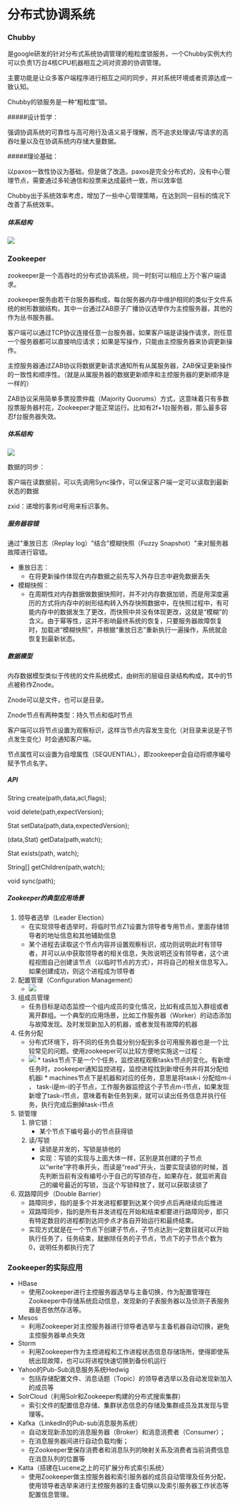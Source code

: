 # 分布式协调系统

### Chubby

是google研发的针对分布式系统协调管理的粗粒度锁服务，一个Chubby实例大约可以负责1万台4核CPU机器相互之间对资源的协调管理。

主要功能是让众多客户端程序进行相互之间的同步，并对系统环境或者资源达成一致认知。

Chubby的锁服务是一种“粗粒度”锁。

#####设计哲学：

​	强调协调系统的可靠性与高可用行及语义易于理解，而不追求处理读/写请求的高吞吐量以及在协调系统内存储大量数据。

#####理论基础：

​	以paxos一致性协议为基础，但是做了改造。paxos是完全分布式的，没有中心管理节点，需要通过多轮通信和投票来达成最终一致，所以效率低

​	Chubby出于系统效率考虑，增加了一些中心管理策略，在达到同一目标的情况下改善了系统效率。

##### 体系结构

<img src="../resources/chubby体系结构.jpg">



### Zookeeper

zookeeper是一个高吞吐的分布式协调系统，同一时刻可以相应上万个客户端请求。

zookeeper服务由若干台服务器构成，每台服务器内存中维护相同的类似于文件系统的树形数据结构，其中一台通过ZAB原子广播协议选举作为主控服务器，其他的作为丛书服务器。

客户端可以通过TCP协议连接任意一台服务器，如果客户端是读操作请求，则任意一个服务器都可以直接响应请求；如果是写操作，只能由主控服务器来协调更新操作。

主控服务器通过ZAB协议将数据更新请求通知所有从属服务器，ZAB保证更新操作的一致性和顺序性。（就是从属服务器的数据更新顺序和主控服务器的更新顺序是一样的）

ZAB协议采用简单多票投票仲裁（Majority Quorums）方式，这意味着只有多数投票服务器村花，Zookeeper才能正常运行。比如有2f+1台服务器，那么最多容忍f台服务器失效。

##### 体系结构

<img src="../resources/zookeeper体系结构.jpg">

数据的同步：

​	客户端在读数据前，可以先调用Sync操作，可以保证客户端一定可以读取到最新状态的数据

zxid：递增的事务id号用来标识事务。

##### 服务器容错

通过"重放日志（Replay log）"结合"模糊快照（Fuzzy Snapshot）"来对服务器故障进行容错。

* 重放日志：
  * 在将更新操作体现在内存数据之前先写入外存日志中避免数据丢失
* 模糊快照：
  * 在周期性对内存数据做数据快照时，并不对内存数据加锁，而是用深度遍历的方式将内存中的树形结构转入外存快照数据中，在快照过程中，有可能内存中的数据发生了更改，而快照中并没有体现更改，这就是“模糊”的含义。由于幂等性，这并不影响最终系统的恢复，只要服务器故障恢复时，加载进“模糊快照”，并根据“重放日志”重新执行一遍操作，系统就会恢复到最新状态。

##### 数据模型

内存数据模型类似于传统的文件系统模式，由树形的层级目录结构构成，其中的节点被称作Znode。

Znode可以是文件，也可以是目录。

Znode节点有两种类型：持久节点和临时节点

客户端可以将节点设置为观察标识，这样当节点内容发生变化（对目录来说是子节点发生变化）时会通知客户端。

节点属性可以设置为自增属性（SEQUENTIAL），即zookeeper会自动将顺序编号赋予节点名字。

##### API

String create(path,data,acl,flags);

void delete(path,expectVersion);

Stat setData(path,data,expectedVersion);

(data,Stat) getData(path,watch);

Stat exists(path, watch);

String[] getChildren(path,watch);

void sync(path);

##### Zookeeper的典型应用场景

1. 领导者选举（Leader Election）
   * 在实现领导者选举时，将临时节点Z1设置为领导者专用节点，里面存储领导者的地址信息和其他辅助信息
   * 某个进程去读取这个节点内容并设置观察标识，成功则说明此时有领导者，并可以从中获取领导者的相关信息，失败说明还没有领导者，这个进程视图自己创建该节点（以临时节点的方式），并将自己的相关信息写入。如果创建成功，则这个进程成为领导者
2. 配置管理（Configuration Management）
   * <img src="../resources/配置管理.jpg">
3. 组成员管理
   * 任务目标是动态监控一个组内成员的变化情况，比如有成员加入群组或者离开群组。一个典型的应用场景，比如工作服务器（Worker）的动态添加与故障发现。及时发现新加入的机器，或者发现有故障的机器
4. 任务分配
   * 分布式环境下，将不同的任务负载分别分配到多台可用服务器也是一个比较常见的问题。使用zookeeper可以比较方便地实施这一过程：
   * <img src="../resources/任务分配.jpg">
     * tasks节点下是一个个任务，监控进程观察tasks节点的变化。有新增任务时，zookeeper通知监控进程，监控进程找到新增任务并将其分配给机器i
     * machines节点下是机器和对应的任务，意思是将task-i 分配给m-i ， task-i是m-i的子节点，工作服务器监控这个子节点m-i节点，如果发现新增了task-i节点，意味着有新任务到来，就可以读出任务信息并执行任务，执行完成后删掉task-i节点
5. 锁管理
   1. 排它锁：
      * 某个节点下编号最小的节点获得锁
   2. 读/写锁
      * 读锁是并发的，写锁是排他的
      * 实现：写锁的实现与上面大体一样，区别是其创建的子节点以“write”字符串开头，而读是“read”开头，当要实现读锁的时候，首先判断当前有没有编号小于自己的写锁存在，如果存在，就监听离自己的编号最近的写锁，当这个写锁释放了，就可以获取读锁了
6. 双路障同步（Double Barrier）
   * 路障同步，指的是多个并发进程都要到达某个同步点后再继续向后推进
   * 双路障同步，指的是所有并发进程在开始和结束都要进行路障同步，即只有特定数目的进程都到达同步点才各自开始运行和最终结束。
   * 实现方式就是在一个节点下创建子节点，子节点达到一定数目就可以开始执行任务了，任务结束，就删除任务的子节点，节点下的子节点个数为0，说明任务都执行完了

### Zookeeper的实际应用

* HBase
  * 使用Zookeeper进行主控服务器选举与主备切换，作为配置管理在Zookeeper中存储系统启动信息，发现新的子表服务器以及侦测子表服务器是否依然存活等。
* Mesos
  * 利用Zookeeper对主控服务器进行领导者选举与主备机器自动切换，避免主控服务器单点失效
* Storm
  * 利用Zookeeper作为主控进程和工作进程状态信息存储场所，使得即使系统出现故障，也可以将进程快速切换到备份机运行
* Yahoo的Pub-Sub消息服务系统Hedwig
  * 包括存储配置文件、消息话题（Topic）的领导者选举以及自动发现新加入的成员等
* SolrCloud（利用Solr和Zookeeper构建的分布式搜索集群）
  * 索引文件的配置信息存储、集群状态信息的存储及集群成员及其发现与管理等。
* Kafka（LinkedIn的Pub-sub消息服务系统）
  * 自动发现新添加的消息服务器（Broker）和消息消费者（Consumer）；
  * 在消息服务器间进行自动负载均衡；
  * 在Zookeeper里保存消费者和消息队列的映射关系及消费者当前消费信息在消息队列的位置等
* Katta（搭建在Lucene之上的可扩展分布式索引系统）
  * 使用Zookeeper做主控服务器和索引服务器的成员自动管理及任务分配，使用领导者选举来进行主控服务器的主备切换以及索引服务器工作状态等配置信息管理。

